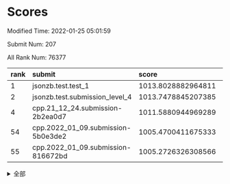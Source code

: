 # Scores

Modified Time: 2022-01-25 05:01:59

Submit Num: 207

All Rank Num: 76377

| rank |               submit               |       score        |       sigma        | pk_num |
| :--- | :--------------------------------- | :----------------- | :----------------- | :----- |
| 1    | jsonzb.test.test_1                 | 1013.8028882964811 | 0.8083400581843618 | 1473   |
| 2    | jsonzb.test.submission_level_4     | 1013.7478845207385 | 0.8219945682478368 | 1478   |
| 4    | cpp.21_12_24.submission-2b2ea0d7   | 1011.5880944969289 | 0.7801344726771933 | 1474   |
| 54   | cpp.2022_01_09.submission-5b0e3de2 | 1005.4700411675333 | 0.7241568375720115 | 1479   |
| 55   | cpp.2022_01_09.submission-816672bd | 1005.2726326308566 | 0.718966624460676  | 1477   |


<details>
<summary>全部</summary>

| rank |                 submit                 |       score        |       sigma        | pk_num |
| :--- | :------------------------------------- | :----------------- | :----------------- | :----- |
| 1    | jsonzb.test.test_1                     | 1013.8028882964811 | 0.8083400581843618 | 1473   |
| 2    | jsonzb.test.submission_level_4         | 1013.7478845207385 | 0.8219945682478368 | 1478   |
| 3    | gobigger.level_3.submission_level_3_41 | 1011.7432586990298 | 0.7802902207612341 | 1477   |
| 4    | cpp.21_12_24.submission-2b2ea0d7       | 1011.5880944969289 | 0.7801344726771933 | 1474   |
| 5    | gobigger.level_3.submission_level_3_45 | 1011.523495902395  | 0.7768165301347123 | 1479   |
| 6    | gobigger.level_3.submission_level_3_1  | 1011.3587253987747 | 0.7987106128465514 | 1481   |
| 7    | gobigger.level_3.submission_level_3_6  | 1011.2271023110784 | 0.7776227838911989 | 1477   |
| 8    | gobigger.level_3.submission_level_3_29 | 1011.1527032860506 | 0.7664120417254903 | 1477   |
| 9    | gobigger.level_3.submission_level_3_14 | 1011.0842033067834 | 0.7622076177435126 | 1474   |
| 10   | gobigger.level_3.submission_level_3_16 | 1010.8367875331656 | 0.768613611048018  | 1471   |
| 11   | gobigger.level_3.submission_level_3_43 | 1010.8140677037196 | 0.7607682931553993 | 1477   |
| 12   | gobigger.level_3.submission_level_3_12 | 1010.6269802070065 | 0.7620995041383235 | 1475   |
| 13   | gobigger.level_3.submission_level_3_27 | 1010.6125316346677 | 0.7646323262537412 | 1475   |
| 14   | gobigger.level_3.submission_level_3_5  | 1010.558571901969  | 0.754727964762033  | 1479   |
| 15   | gobigger.level_3.submission_level_3_4  | 1010.4800084638822 | 0.7752178353079819 | 1467   |
| 16   | gobigger.level_3.submission_level_3_33 | 1010.3482304858888 | 0.7440335240938742 | 1477   |
| 17   | gobigger.level_3.submission_level_3_47 | 1010.3147982176849 | 0.7962712838762411 | 1478   |
| 18   | gobigger.level_3.submission_level_3_38 | 1010.280661650412  | 0.7698643703486228 | 1474   |
| 19   | gobigger.level_3.submission_level_3_21 | 1010.2336078494737 | 0.7427956270406179 | 1478   |
| 20   | gobigger.level_3.submission_level_3_44 | 1010.2051181199649 | 0.7679315326050028 | 1480   |
| 21   | gobigger.level_3.submission_level_3_37 | 1010.1805935721154 | 0.734476645420188  | 1479   |
| 22   | gobigger.level_3.submission_level_3_8  | 1010.178725431664  | 0.7594089904967969 | 1474   |
| 23   | gobigger.level_3.submission_level_3_26 | 1010.1704739985746 | 0.743944163442086  | 1479   |
| 24   | gobigger.level_3.submission_level_3_36 | 1010.1589528677172 | 0.7656216468698245 | 1477   |
| 25   | gobigger.level_3.submission_level_3_24 | 1010.0960776001814 | 0.7301341615116576 | 1480   |
| 26   | gobigger.level_3.submission_level_3_28 | 1010.0793215913707 | 0.7642998937951397 | 1473   |
| 27   | gobigger.level_3.submission_level_3_9  | 1010.0622711126596 | 0.7324714669643753 | 1472   |
| 28   | gobigger.level_3.submission_level_3_13 | 1010.0314096427393 | 0.7520232223854361 | 1476   |
| 29   | gobigger.level_3.submission_level_3_7  | 1010.0116034324913 | 0.7846906844078629 | 1476   |
| 30   | gobigger.level_3.submission_level_3_11 | 1009.9491151850928 | 0.7714194042761675 | 1478   |
| 31   | gobigger.level_3.submission_level_3_2  | 1009.9061523834384 | 0.761700138336565  | 1477   |
| 32   | gobigger.level_3.submission_level_3_40 | 1009.8870868568828 | 0.7578356601662336 | 1475   |
| 33   | gobigger.level_3.submission_level_3_49 | 1009.8566851403764 | 0.7703231049096718 | 1482   |
| 34   | gobigger.level_3.submission_level_3_19 | 1009.7752360995072 | 0.7542416126089745 | 1480   |
| 35   | gobigger.level_3.submission_level_3_10 | 1009.7359856526979 | 0.7636244677245675 | 1476   |
| 36   | gobigger.level_3.submission_level_3_17 | 1009.5517295525693 | 0.7401532015032884 | 1475   |
| 37   | gobigger.level_3.submission_level_3_35 | 1009.5506591545297 | 0.7365315030825809 | 1475   |
| 38   | gobigger.level_3.submission_level_3_15 | 1009.5488572445877 | 0.7523419918304276 | 1472   |
| 39   | gobigger.level_3.submission_level_3_48 | 1009.5345892460529 | 0.771944434961119  | 1477   |
| 40   | gobigger.level_3.submission_level_3_34 | 1009.5316274227038 | 0.7480993112589431 | 1471   |
| 41   | gobigger.level_3.submission_level_3_0  | 1009.4514965514393 | 0.7674979637837649 | 1474   |
| 42   | gobigger.level_3.submission_level_3_39 | 1009.4482379080963 | 0.747346742312918  | 1475   |
| 43   | gobigger.level_3.submission_level_3_22 | 1009.4058212671803 | 0.7458550843292632 | 1472   |
| 44   | gobigger.level_3.submission_level_3_30 | 1009.3583465217245 | 0.7357212598853752 | 1480   |
| 45   | gobigger.level_3.submission_level_3_31 | 1009.308049726965  | 0.7471570954476757 | 1475   |
| 46   | gobigger.level_3.submission_level_3_32 | 1009.259577047356  | 0.7553336514172926 | 1473   |
| 47   | gobigger.level_3.submission_level_3_46 | 1009.2158577596881 | 0.7655216107370911 | 1470   |
| 48   | gobigger.level_3.submission_level_3_3  | 1009.2091454818503 | 0.7534100046084229 | 1483   |
| 49   | gobigger.level_3.submission_level_3_25 | 1009.2061343280056 | 0.7752116643906797 | 1471   |
| 50   | gobigger.level_3.submission_level_3_42 | 1009.1404389420152 | 0.7478762704153947 | 1476   |
| 51   | gobigger.level_3.submission_level_3_23 | 1008.8753716501111 | 0.7764553042408214 | 1481   |
| 52   | gobigger.level_3.submission_level_3_18 | 1008.6015523464141 | 0.7452749503320109 | 1475   |
| 53   | gobigger.level_3.submission_level_3_20 | 1007.6478167009242 | 0.7372607793971295 | 1473   |
| 54   | cpp.2022_01_09.submission-5b0e3de2     | 1005.4700411675333 | 0.7241568375720115 | 1479   |
| 55   | cpp.2022_01_09.submission-816672bd     | 1005.2726326308566 | 0.718966624460676  | 1477   |
| 56   | gobigger.level_1.submission_level_1_36 | 1005.0895656038285 | 0.7265937723062543 | 1475   |
| 57   | gobigger.level_1.submission_level_1_20 | 1004.6870993468091 | 0.7186712481065293 | 1474   |
| 58   | gobigger.level_1.submission_level_1_46 | 1004.5453670418563 | 0.7224703307942083 | 1475   |
| 59   | gobigger.level_1.submission_level_1_40 | 1004.4854538768133 | 0.7236086230832683 | 1475   |
| 60   | gobigger.level_1.submission_level_1_16 | 1004.4270428095541 | 0.7331086903902554 | 1475   |
| 61   | gobigger.level_1.submission_level_1_35 | 1004.3098181191472 | 0.7179935192496736 | 1482   |
| 62   | gobigger.level_1.submission_level_1_28 | 1004.2115826028897 | 0.709966777486906  | 1479   |
| 63   | gobigger.level_1.submission_level_1_6  | 1003.9510135235308 | 0.7201224027669091 | 1476   |
| 64   | gobigger.level_1.submission_level_1_32 | 1003.9217726697601 | 0.709553776356015  | 1472   |
| 65   | gobigger.level_1.submission_level_1_17 | 1003.9203788734683 | 0.7211247032161086 | 1474   |
| 66   | gobigger.level_1.submission_level_1_41 | 1003.8848980170474 | 0.7168846885616388 | 1478   |
| 67   | gobigger.level_1.submission_level_1_42 | 1003.8832294536228 | 0.7161614277674297 | 1475   |
| 68   | gobigger.level_1.submission_level_1_45 | 1003.8723447484032 | 0.7202998959543372 | 1478   |
| 69   | gobigger.level_1.submission_level_1_26 | 1003.8609880162879 | 0.7122129114523563 | 1472   |
| 70   | gobigger.level_1.submission_level_1_34 | 1003.7924859924889 | 0.7191492364850821 | 1472   |
| 71   | gobigger.level_1.submission_level_1_18 | 1003.7880377501424 | 0.7350213783035145 | 1471   |
| 72   | gobigger.level_1.submission_level_1_29 | 1003.745602051995  | 0.7198016702742446 | 1475   |
| 73   | gobigger.level_1.submission_level_1_8  | 1003.6620143946578 | 0.7166728491015889 | 1479   |
| 74   | gobigger.level_1.submission_level_1_3  | 1003.592632408885  | 0.7212938426633903 | 1475   |
| 75   | gobigger.level_1.submission_level_1_12 | 1003.5061493466214 | 0.7150756997268671 | 1472   |
| 76   | gobigger.level_1.submission_level_1_39 | 1003.504971340882  | 0.7088272610593257 | 1476   |
| 77   | gobigger.level_1.submission_level_1_37 | 1003.3025293756853 | 0.7163347625087176 | 1477   |
| 78   | gobigger.level_1.submission_level_1_21 | 1003.2645278638776 | 0.7095106442036014 | 1478   |
| 79   | gobigger.level_1.submission_level_1_23 | 1003.2547213136389 | 0.7222554675248399 | 1478   |
| 80   | gobigger.level_1.submission_level_1_38 | 1003.2528081510752 | 0.7207349800631085 | 1476   |
| 81   | gobigger.level_1.submission_level_1_13 | 1003.248198875492  | 0.7179346687379144 | 1478   |
| 82   | gobigger.level_1.submission_level_1_9  | 1003.1742100863058 | 0.7169527767988625 | 1476   |
| 83   | gobigger.level_1.submission_level_1_22 | 1003.1174100733793 | 0.713853782254071  | 1473   |
| 84   | gobigger.level_1.submission_level_1_43 | 1003.0826098902301 | 0.7063515466436006 | 1475   |
| 85   | gobigger.level_1.submission_level_1_49 | 1003.0458581719205 | 0.7061551624565419 | 1474   |
| 86   | gobigger.level_1.submission_level_1_19 | 1003.013933496496  | 0.724549608816763  | 1481   |
| 87   | gobigger.level_1.submission_level_1_15 | 1003.0091310149868 | 0.7224105389623434 | 1474   |
| 88   | gobigger.level_1.submission_level_1_48 | 1003.000600821471  | 0.7138466625052778 | 1481   |
| 89   | gobigger.level_1.submission_level_1_5  | 1002.8352667567053 | 0.7231834816800394 | 1473   |
| 90   | gobigger.level_1.submission_level_1_1  | 1002.7167604552841 | 0.7126267722070947 | 1478   |
| 91   | gobigger.level_1.submission_level_1_47 | 1002.7062506604941 | 0.7252060429141308 | 1479   |
| 92   | gobigger.level_1.submission_level_1_4  | 1002.6487170986521 | 0.7052266289166558 | 1478   |
| 93   | gobigger.level_1.submission_level_1_10 | 1002.6229618479164 | 0.7114931689633591 | 1480   |
| 94   | gobigger.level_1.submission_level_1_44 | 1002.5835803994996 | 0.7177692577714768 | 1476   |
| 95   | gobigger.level_1.submission_level_1_30 | 1002.5430221448227 | 0.7087098251941083 | 1475   |
| 96   | gobigger.level_1.submission_level_1_7  | 1002.4720284118772 | 0.7151725859119152 | 1473   |
| 97   | gobigger.level_1.submission_level_1_11 | 1002.3369047506698 | 0.7155929098342746 | 1472   |
| 98   | gobigger.level_1.submission_level_1_31 | 1002.263427006654  | 0.7129659627546716 | 1472   |
| 99   | gobigger.level_1.submission_level_1_33 | 1001.9794839044228 | 0.7234657610330101 | 1469   |
| 100  | gobigger.level_1.submission_level_1_0  | 1001.9428325869773 | 0.7068369501565858 | 1479   |
| 101  | gobigger.level_1.submission_level_1_24 | 1001.887704068618  | 0.7196277741793922 | 1468   |
| 102  | gobigger.level_1.submission_level_1_25 | 1001.8528976085353 | 0.7147292003404843 | 1472   |
| 103  | gobigger.level_1.submission_level_1_2  | 1001.726812859009  | 0.7050364890802457 | 1482   |
| 104  | gobigger.level_1.submission_level_1_27 | 1001.51512174482   | 0.7141093587473721 | 1478   |
| 105  | gobigger.level_1.submission_level_1_14 | 1000.877457833852  | 0.70673551057197   | 1475   |
| 106  | gobigger.random.submission_random_48   | 997.1143224843288  | 0.7127396234865999 | 1476   |
| 107  | gobigger.random.submission_random_20   | 997.0689778791866  | 0.7065288220114909 | 1478   |
| 108  | gobigger.random.submission_random_42   | 996.9952128925129  | 0.7022879101710963 | 1476   |
| 109  | gobigger.random.submission_random_26   | 996.8769333555549  | 0.7084113756752197 | 1479   |
| 110  | gobigger.random.submission_random_33   | 996.8412998962893  | 0.7097558720373975 | 1474   |
| 111  | gobigger.random.submission_random_8    | 996.7853614968998  | 0.7140669885178141 | 1475   |
| 112  | gobigger.random.submission_random_19   | 996.7767835606961  | 0.7163711179812795 | 1477   |
| 113  | gobigger.random.submission_random_31   | 996.7693991998676  | 0.7064710268622658 | 1472   |
| 114  | gobigger.random.submission_random_24   | 996.5355873533892  | 0.7041867300747249 | 1471   |
| 115  | gobigger.random.submission_random_43   | 996.4636821659109  | 0.7261464363405704 | 1478   |
| 116  | gobigger.random.submission_random_3    | 996.4131258477455  | 0.7034843202113807 | 1476   |
| 117  | gobigger.random.submission_random_1    | 996.3162395219359  | 0.7133804090611443 | 1477   |
| 118  | gobigger.random.submission_random_28   | 996.2310980773728  | 0.7043805627554101 | 1474   |
| 119  | gobigger.random.submission_random_46   | 996.1563359792972  | 0.7123993340481076 | 1476   |
| 120  | gobigger.random.submission_random_47   | 996.122054849292   | 0.7155514740702621 | 1481   |
| 121  | gobigger.random.submission_random_29   | 995.9661154180089  | 0.6963335162943308 | 1478   |
| 122  | gobigger.random.submission_random_23   | 995.9303778666384  | 0.7150912061316081 | 1478   |
| 123  | gobigger.random.submission_random_35   | 995.9177068540471  | 0.7019344974430062 | 1474   |
| 124  | gobigger.random.submission_random_6    | 995.9113232139606  | 0.7152707141132345 | 1478   |
| 125  | gobigger.random.submission_random_16   | 995.887959998513   | 0.7163798426609577 | 1472   |
| 126  | gobigger.random.submission_random_27   | 995.8879303967924  | 0.7151759934945354 | 1477   |
| 127  | gobigger.random.submission_random_5    | 995.8420853598841  | 0.7091007548288665 | 1479   |
| 128  | gobigger.random.submission_random_14   | 995.8240067957084  | 0.6994164150830161 | 1477   |
| 129  | gobigger.random.submission_random_32   | 995.7731787595897  | 0.7345355095859906 | 1475   |
| 130  | gobigger.random.submission_random_4    | 995.7204925288211  | 0.7062222927944642 | 1478   |
| 131  | gobigger.random.submission_random_22   | 995.7057893506333  | 0.7114461875803304 | 1474   |
| 132  | gobigger.random.submission_random_40   | 995.6873980646798  | 0.6944238380280597 | 1473   |
| 133  | gobigger.random.submission_random_7    | 995.6489693341176  | 0.7139836617850697 | 1475   |
| 134  | gobigger.random.submission_random_17   | 995.6392021351685  | 0.7094789561872142 | 1472   |
| 135  | gobigger.random.submission_random_44   | 995.6206976242412  | 0.7013919257735308 | 1475   |
| 136  | gobigger.random.submission_random_45   | 995.604390355327   | 0.7070630380691006 | 1479   |
| 137  | gobigger.random.submission_random_30   | 995.6031495782125  | 0.7105468091120143 | 1473   |
| 138  | gobigger.random.submission_random_12   | 995.5023593966828  | 0.7147353827205287 | 1478   |
| 139  | gobigger.random.submission_random_49   | 995.435813453335   | 0.7032569000137863 | 1475   |
| 140  | gobigger.random.submission_random_0    | 995.3835961034279  | 0.7182978878367432 | 1477   |
| 141  | gobigger.random.submission_random_37   | 995.3494444590971  | 0.727087394368894  | 1477   |
| 142  | gobigger.random.submission_random_36   | 995.342348808334   | 0.7164046158878707 | 1472   |
| 143  | gobigger.random.submission_random_25   | 995.291547694708   | 0.7063348934166667 | 1479   |
| 144  | gobigger.random.submission_random_39   | 995.2572107940944  | 0.7112127380929483 | 1479   |
| 145  | gobigger.random.submission_random_41   | 995.2320079427077  | 0.7153045298870329 | 1473   |
| 146  | gobigger.random.submission_random_15   | 995.1911544108586  | 0.7101694724572638 | 1470   |
| 147  | gobigger.random.submission_random_34   | 995.1333754376731  | 0.7170901328779773 | 1477   |
| 148  | gobigger.random.submission_random_13   | 995.0768320774877  | 0.7184551593378061 | 1477   |
| 149  | gobigger.random.submission_random_9    | 995.0653191498698  | 0.7269495546541802 | 1472   |
| 150  | gobigger.random.submission_random_11   | 995.058486344643   | 0.7181215085886947 | 1473   |
| 151  | gobigger.random.submission_random_21   | 994.9881851886316  | 0.7180483353201919 | 1479   |
| 152  | gobigger.random.submission_random_18   | 994.8474194599792  | 0.7108853443742221 | 1478   |
| 153  | gobigger.random.submission_random_2    | 994.7573455581633  | 0.7185662096901768 | 1477   |
| 154  | gobigger.level_2.submission_level_2_13 | 994.7270495393377  | 0.732138739315735  | 1474   |
| 155  | gobigger.random.submission_random_38   | 994.5543876881205  | 0.7313798880680965 | 1479   |
| 156  | gobigger.random.submission_random_10   | 993.9188331030541  | 0.7330314851130458 | 1473   |
| 157  | gobigger.level_2.submission_level_2_35 | 993.45185282949    | 0.7316276852546031 | 1473   |
| 158  | gobigger.level_2.submission_level_2_36 | 993.3378743460113  | 0.7447528808412328 | 1475   |
| 159  | gobigger.level_2.submission_level_2_10 | 993.3080174592158  | 0.7386173374444635 | 1475   |
| 160  | gobigger.level_2.submission_level_2_32 | 993.2445327878975  | 0.7266760437290083 | 1476   |
| 161  | gobigger.level_2.submission_level_2_41 | 992.9461945388521  | 0.7354676978642182 | 1479   |
| 162  | gobigger.level_2.submission_level_2_43 | 992.919987008508   | 0.7368639100353723 | 1479   |
| 163  | gobigger.level_2.submission_level_2_22 | 992.8718685789809  | 0.743790904853267  | 1477   |
| 164  | gobigger.level_2.submission_level_2_5  | 992.860524038729   | 0.7351980850732853 | 1478   |
| 165  | gobigger.level_2.submission_level_2_49 | 992.8561187111479  | 0.7310284942715672 | 1477   |
| 166  | gobigger.level_2.submission_level_2_12 | 992.8331742059734  | 0.7461237499831258 | 1475   |
| 167  | gobigger.level_2.submission_level_2_8  | 992.6285003989091  | 0.7514763770343509 | 1475   |
| 168  | gobigger.level_2.submission_level_2_44 | 992.6113335640433  | 0.7396785401204093 | 1471   |
| 169  | gobigger.level_2.submission_level_2_40 | 992.5667799685585  | 0.7455850384617615 | 1476   |
| 170  | gobigger.level_2.submission_level_2_39 | 992.4989860691048  | 0.731828062531729  | 1481   |
| 171  | gobigger.level_2.submission_level_2_2  | 992.4835980763057  | 0.7219194715210312 | 1474   |
| 172  | gobigger.level_2.submission_level_2_48 | 992.4559863214445  | 0.7330947218352037 | 1476   |
| 173  | gobigger.level_2.submission_level_2_25 | 992.4166379651306  | 0.7294652925558195 | 1472   |
| 174  | gobigger.level_2.submission_level_2_15 | 992.396323482078   | 0.7597139741362581 | 1471   |
| 175  | gobigger.level_2.submission_level_2_46 | 992.3411323795341  | 0.7655293805850518 | 1476   |
| 176  | gobigger.level_2.submission_level_2_4  | 992.3244263690283  | 0.7552080176037216 | 1478   |
| 177  | gobigger.level_2.submission_level_2_42 | 992.26186788225    | 0.7521834583660167 | 1478   |
| 178  | gobigger.level_2.submission_level_2_30 | 992.2582129309124  | 0.7491170928763181 | 1473   |
| 179  | gobigger.level_2.submission_level_2_37 | 992.2263184826354  | 0.7502185227129842 | 1476   |
| 180  | gobigger.level_2.submission_level_2_28 | 992.205451961874   | 0.7464752329102599 | 1480   |
| 181  | gobigger.level_2.submission_level_2_6  | 992.203960832223   | 0.7345912046075688 | 1476   |
| 182  | gobigger.level_2.submission_level_2_47 | 992.1632935880366  | 0.7542165334900078 | 1477   |
| 183  | gobigger.level_2.submission_level_2_19 | 991.9802068426276  | 0.7407488548211962 | 1480   |
| 184  | gobigger.level_2.submission_level_2_45 | 991.9469488939773  | 0.7417572282599406 | 1480   |
| 185  | gobigger.level_2.submission_level_2_1  | 991.9215784315448  | 0.7474529111563654 | 1474   |
| 186  | gobigger.level_2.submission_level_2_21 | 991.9000606677266  | 0.7309404703762392 | 1474   |
| 187  | gobigger.level_2.submission_level_2_34 | 991.8845430589613  | 0.73799064761999   | 1476   |
| 188  | gobigger.level_2.submission_level_2_31 | 991.8494482015979  | 0.7486393578000411 | 1478   |
| 189  | gobigger.level_2.submission_level_2_0  | 991.8370079559244  | 0.7388543810724015 | 1473   |
| 190  | gobigger.level_2.submission_level_2_17 | 991.80566315983    | 0.74980841061456   | 1477   |
| 191  | gobigger.level_2.submission_level_2_23 | 991.7962259670169  | 0.7577855004269906 | 1480   |
| 192  | gobigger.level_2.submission_level_2_38 | 991.7942652681567  | 0.7485360474550684 | 1478   |
| 193  | gobigger.level_2.submission_level_2_33 | 991.5986266059065  | 0.7481500175974304 | 1476   |
| 194  | gobigger.level_2.submission_level_2_20 | 991.5810932071469  | 0.7463734143333449 | 1479   |
| 195  | gobigger.level_2.submission_level_2_29 | 991.5687560421038  | 0.7702049388919407 | 1477   |
| 196  | gobigger.level_2.submission_level_2_9  | 991.350088509631   | 0.7454652034562316 | 1473   |
| 197  | gobigger.level_2.submission_level_2_24 | 991.3052041324524  | 0.7530631381292525 | 1478   |
| 198  | gobigger.level_2.submission_level_2_3  | 991.2131459044426  | 0.7471236161001982 | 1478   |
| 199  | gobigger.level_2.submission_level_2_27 | 990.7188273323345  | 0.7944987815208221 | 1474   |
| 200  | gobigger.level_2.submission_level_2_11 | 990.6959030586911  | 0.7466139924670995 | 1473   |
| 201  | gobigger.level_2.submission_level_2_26 | 990.6473606173289  | 0.7356622563594114 | 1472   |
| 202  | gobigger.level_2.submission_level_2_14 | 990.5832365666114  | 0.7658976714164657 | 1479   |
| 203  | gobigger.level_2.submission_level_2_7  | 990.2997710497589  | 0.7418439937983997 | 1475   |
| 204  | gobigger.level_2.submission_level_2_16 | 990.2135470533392  | 0.7871250644222543 | 1477   |
| 205  | gobigger.level_2.submission_level_2_18 | 989.3354166691365  | 0.7947903507503675 | 1477   |
| 206  | gobigger.none.submission_none_0        | 977.944563014566   | 1.3954989932147102 | 1476   |
| 207  | gobigger.none.submission_none_1        | 976.0626101909484  | 1.4043906740547671 | 1478   |

</details>